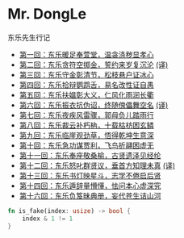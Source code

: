 # Mr. DongLe

东乐先生行记

- [第一回：东乐暖足奉萱堂，温衾涤秽显孝心](./%5B01%5D%20第一回：东乐暖足奉萱堂，温衾涤秽显孝心.md)
- [第二回：东乐贪符空掷金，誓约来岁复沉沦](./%5B02%5D%20第二回：东乐贪符空掷金，誓约来岁复沉沦.md) [(译)](./%5BA-02%5D%20第二回译注.md)
- [第三回：东乐守金彰清节，松枝悬户证冰心](./%5B03%5D%20第三回：东乐守金彰清节，松枝悬户证冰心.md)
- [第四回：东乐拾辩鹦鹉舌，易名改性证自愚](./%5B04%5D%20第四回：东乐拾辩鹦鹉舌，易名改性证自愚.md)
- [第五回：东乐扶媪彰大义，仁风化雨润长衢](./%5B05%5D%20第五回：东乐扶媪彰大义，仁风化雨润长衢.md)
- [第六回：东乐振衣抗伪诏，终随傀儡舞空名](./%5B06%5D%20第六回：东乐振衣抗伪诏，终随傀儡舞空名.md) [(译)](./%5BA-06%5D%20第六回译注.md)
- [第七回：东乐夜疾风雷骤，郭母负儿踏雨行](./%5B07%5D%20第七回：东乐夜疾风雷骤，郭母负儿踏雨行.md)
- [第八回：东乐裁云补朽枘，十载枯枋困玄鳞](./%5B08%5D%20第八回：东乐裁云补朽枘，十载枯枋困玄鳞.md)
- [第九回：东乐临崖观劲草，悟得乾坤生意深](./%5B09%5D%20第九回：东乐临崖观劲草，悟得乾坤生意深.md)
- [第十回：东乐急功谋贾利，飞鸟折翮困虚无](./%5B10%5D%20第十回：东乐急功谋贾利，飞鸟折翮困虚无.md)
- [第十一回：东乐奉座敬桑榆，古贤遗泽见经纶](./%5B11%5D%20第十一回：东乐奉座敬桑榆，古贤遗泽见经纶.md)
- [第十二回：东乐怒叱群贤议，垂首方知理未真](./%5B12%5D%20第十二回：东乐怒叱群贤议，垂首方知理未真.md) [(译)](./%5BA-12%5D%20第十二回译注.md)
- [第十三回：东乐书灯映星斗，志学不倦启后贤](./%5B13%5D%20第十三回：东乐书灯映星斗，志学不倦启后贤.md)
- [第十四回：东乐遁辞量懵懂，怯问本心虚深究](./%5B14%5D%20第十四回：东乐遁辞量懵懂，怯问本心虚深究.md)
- [第十六回：东乐负笈昧典册，妄代苍生诘山河](./%5B16%5D%20第十六回：东乐负笈昧典册，妄代苍生诘山河.md)

```rust
fn is_fake(index: usize) -> bool {
    index & 1 != 1
}
```